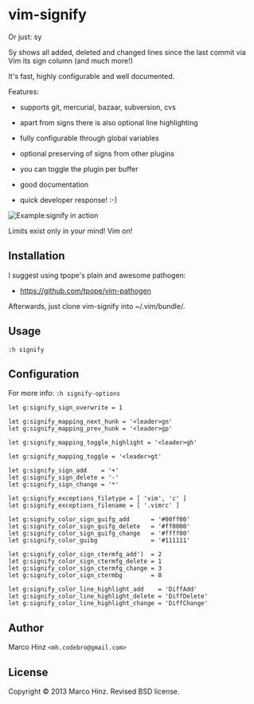 # vim-signify

Or just: sy

Sy shows all added, deleted and changed lines since the last commit via Vim its
sign column (and much more!)

It's fast, highly configurable and well documented.

Features:

- supports git, mercurial, bazaar, subversion, cvs
- apart from signs there is also optional line highlighting
- fully configurable through global variables
- optional preserving of signs from other plugins
- you can toggle the plugin per buffer
- good documentation

- quick developer response! :-)

![Example:signify in action](https://github.com/mhinz/vim-signify/raw/master/signify.png)

Limits exist only in your mind! Vim on!

## Installation

I suggest using tpope's plain and awesome pathogen:

- https://github.com/tpope/vim-pathogen

Afterwards, just clone vim-signify into ~/.vim/bundle/.

## Usage

`:h signify`

## Configuration

For more info: `:h signify-options`

    let g:signify_sign_overwrite = 1

    let g:signify_mapping_next_hunk = '<leader>gn'
    let g:signify_mapping_prev_hunk = '<leader>gp'

    let g:signify_mapping_toggle_highlight = '<leader>gh'

    let g:signify_mapping_toggle = '<leader>gt'

    let g:signify_sign_add    = '+'
    let g:signify_sign_delete = '-'
    let g:signify_sign_change = '*'

    let g:signify_exceptions_filetype = [ 'vim', 'c' ]
    let g:signify_exceptions_filename = [ '.vimrc' ]

    let g:signify_color_sign_guifg_add      = '#00ff00'
    let g:signify_color_sign_guifg_delete   = '#ff0000'
    let g:signify_color_sign_guifg_change   = '#ffff00'
    let g:signify_color_guibg               = '#111111'

    let g:signify_color_sign_ctermfg_add')  = 2
    let g:signify_color_sign_ctermfg_delete = 1
    let g:signify_color_sign_ctermfg_change = 3
    let g:signify_color_sign_ctermbg        = 0

    let g:signify_color_line_highlight_add    = 'DiffAdd'
    let g:signify_color_line_highlight_delete = 'DiffDelete'
    let g:signify_color_line_highlight_change = 'DiffChange'

## Author

Marco Hinz `<mh.codebro@gmail.com>`

## License

Copyright © 2013 Marco Hinz. Revised BSD license.
